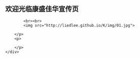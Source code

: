 ## 欢迎光临康盛佳华宣传页


<section class="">
    <div class="post_content">
        <p>
            
            <br><br>
            <img src="http://liedlee.github.io/K/img/01.jpg">
           
        </p>
        <p>
        
        </p>
    </div>
</section>
